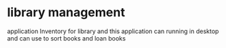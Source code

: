 # library management
 application Inventory for library and this application can running in desktop and can use to sort books and loan books

